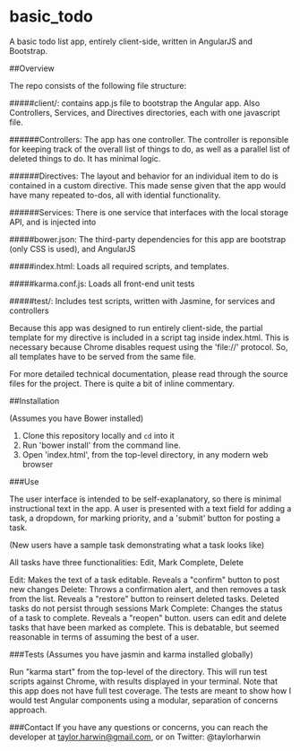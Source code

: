 basic_todo
==========
A basic todo list app, entirely client-side, written in AngularJS and Bootstrap. 

##Overview 

The repo consists of the following file structure:

#####client/: contains app.js file to bootstrap the Angular app. Also Controllers, Services, and Directives directories, each with one javascript file. 

  ######Controllers: The app has one controller. The controller is reponsible for keeping track of the overall list of things to do, as well as a parallel list of deleted things to do. It has minimal logic.
  
  ######Directives: The layout and behavior for an individual item to do is contained in a custom directive. This made sense given that the app would have many repeated to-dos, all with idential functionality. 
  
  ######Services: There is one service that interfaces with the local storage API, and is injected into

#####bower.json: The third-party dependencies for this app are bootstrap (only CSS is used), and AngularJS

#####index.html: Loads all required scripts, and templates. 

#####karma.conf.js: Loads all front-end unit tests

#####test/: Includes test scripts, written with Jasmine, for services and controllers

Because this app was designed to run entirely client-side, the partial template for my directive is included in a script tag inside index.html. This is necessary because Chrome disables request using the 'file://' protocol. So, all templates have to be served from the same file.

For more detailed technical documentation, please read through the source files for the project. There is quite a bit of inline commentary.



##Installation 

(Assumes you have Bower installed)

1. Clone this repository locally and `cd` into it
2. Run 'bower install' from the command line.
3. Open 'index.html', from the top-level directory, in any modern web browser


###Use

The user interface is intended to be self-exaplanatory, so there is minimal instructional text in the app. A user is presented with a text field for adding a task, a dropdown, for marking priority, and a 'submit' button for posting a task. 

(New users have a sample task demonstrating what a task looks like)

All tasks have three functionalities: Edit, Mark Complete, Delete

Edit: Makes the text of a task editable. Reveals a "confirm" button to post new changes
Delete: Throws a confirmation alert, and then removes a task from the list. Reveals a "restore" button to reinsert deleted tasks. Deleted tasks do not persist through sessions
Mark Complete: Changes the status of a task to complete. Reveals a "reopen" button. users can edit and delete tasks that have been marked as complete. This is debatable, but seemed reasonable in terms of assuming the best of a user.


###Tests
(Assumes you have jasmin and karma installed globally)

Run "karma start" from the top-level of the directory. This will run test scripts against Chrome, with results displayed in your terminal. Note that this app does not have full test coverage. The tests are meant to show how I would test Angular components using a modular, separation of concerns approach.



###Contact
If you have any questions or concerns, you can reach the developer at taylor.harwin@gmail.com, or on Twitter: @taylorharwin
